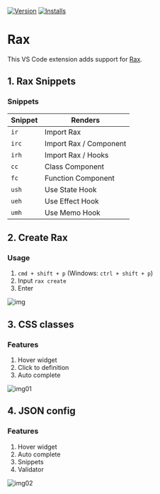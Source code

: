 [![Version](https://vsmarketplacebadge.apphb.com/version/Rax.vscode-rax.svg)](https://marketplace.visualstudio.com/items?itemName=Rax.vscode-rax)
[![Installs](https://vsmarketplacebadge.apphb.com/installs-short/Rax.vscode-rax.svg)](https://marketplace.visualstudio.com/items?itemName=Rax.vscode-rax)

# Rax

This VS Code extension adds support for [Rax](https://rax.js.org/).

## 1. Rax Snippets
### Snippets

| Snippet | Renders                     |
| ------- | --------------------------- |
| `ir`    | Import Rax                  |
| `irc`   | Import Rax / Component      |
| `irh`   | Import Rax / Hooks          |
| `cc`    | Class Component             |
| `fc`    | Function Component          |
| `ush`   | Use State Hook              |
| `ueh`   | Use Effect Hook             |
| `umh`   | Use Memo Hook               |

## 2. Create Rax
### Usage

1. `cmd + shift + p` (Windows: `ctrl + shift + p`)
2. Input `rax create`
3. Enter

![img](https://img.alicdn.com/tfs/TB1TB9pqYj1gK0jSZFOXXc7GpXa-980-654.gif)

## 3. CSS classes
### Features
1. Hover widget
2. Click to definition
3. Auto complete

![img01](https://img.alicdn.com/tfs/TB1pb1ltYY1gK0jSZTEXXXDQVXa-1468-906.gif)


## 4. JSON config
### Features
1. Hover widget
2. Auto complete
3. Snippets
4. Validator

![img02](https://img.alicdn.com/tfs/TB188ZZvrj1gK0jSZFuXXcrHpXa-1132-774.gif)
